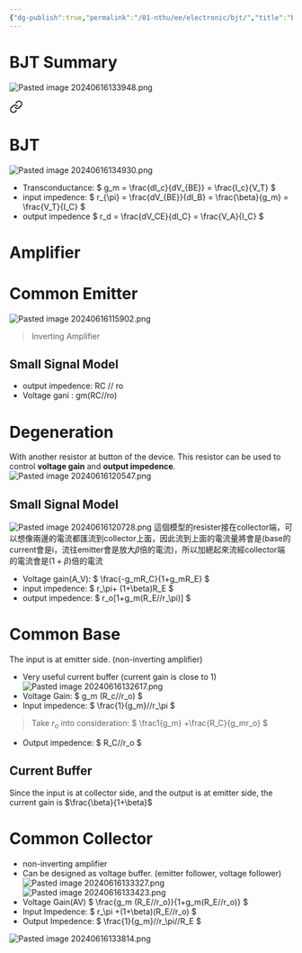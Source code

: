 ```yaml
---
{"dg-publish":true,"permalink":"/01-nthu/ee/electronic/bjt/","title":"BJT","tags":["NTHU/EE/Electronic","NTHU"]}
---
```


# BJT Summary
![Pasted image 20240616133948.png](/img/user/Image%20Source/Pasted%20image%2020240616133948.png)

<div class="transclusion internal-embed is-loaded"><a class="markdown-embed-link" href="/01-nthu/ee/electronic/small-signal-model/#bjt" aria-label="Open link"><svg xmlns="http://www.w3.org/2000/svg" width="24" height="24" viewBox="0 0 24 24" fill="none" stroke="currentColor" stroke-width="2" stroke-linecap="round" stroke-linejoin="round" class="svg-icon lucide-link"><path d="M10 13a5 5 0 0 0 7.54.54l3-3a5 5 0 0 0-7.07-7.07l-1.72 1.71"></path><path d="M14 11a5 5 0 0 0-7.54-.54l-3 3a5 5 0 0 0 7.07 7.07l1.71-1.71"></path></svg></a><div class="markdown-embed">



# BJT
![Pasted image 20240616134930.png](/img/user/Image%20Source/Pasted%20image%2020240616134930.png)
- Transconductance: 
$
g_m = \frac{dI_c}{dV_{BE}} = \frac{I_c}{V_T}
$
- input impedence:
$
r_{\pi} = \frac{dV_{BE}}{dI_B} = \frac{\beta}{g_m} = \frac{V_T}{I_C}
$
- output impedence 
$
r_d = \frac{dV_CE}{dI_C} = \frac{V_A}{I_C}
$


</div></div>


# Amplifier

<div class="transclusion internal-embed is-loaded"><div class="markdown-embed">




# Common Emitter 
![Pasted image 20240616115902.png](/img/user/Image%20Source/Pasted%20image%2020240616115902.png)
> Inverting Amplifier
## Small Signal Model 
- output impedence:  RC // ro
- Voltage gani : gm(RC//ro)

# Degeneration 
With another resistor at button of the device. This resistor can be used to control **voltage gain** and **output impedence**. 
![Pasted image 20240616120547.png](/img/user/Image%20Source/Pasted%20image%2020240616120547.png)

## Small Signal Model 
![Pasted image 20240616120728.png](/img/user/Image%20Source/Pasted%20image%2020240616120728.png)
這個模型的resister接在collector端，可以想像兩邊的電流都匯流到collector上面，因此流到上面的電流量將會是(base的current會是i，流往emitter會是放大$\beta$倍的電流)，所以加總起來流經collector端的電流會是$(1+\beta)$倍的電流

- Voltage gain(A_V):
$
\frac{-g_mR_C}{1+g_mR_E}
$
- input impedence: 
$
r_\pi+ (1+\beta)R_E
$
- output impedence: 
$
r_o[1+g_m(R_E//r_\pi)]
$



</div></div>



<div class="transclusion internal-embed is-loaded"><div class="markdown-embed">




# Common Base
The input is at emitter side. (non-inverting amplifier)
- Very useful current buffer (current gain is close to 1)
![Pasted image 20240616132617.png](/img/user/Image%20Source/Pasted%20image%2020240616132617.png)
- Voltage Gain: 
$
g_m (R_c//r_o)
$
- Input impedence: 
$
\frac{1}{g_m}//r_\pi
$
> Take $r_o$ into consideration:
> $
\frac1{g_m} +\frac{R_C}{g_mr_o}
 $

- Output impedence: 
$
R_C//r_o 
$
## Current Buffer
Since the input is at collector side, and the output is at emitter side, the current gain is $\frac{\beta}{1+\beta}$



</div></div>



<div class="transclusion internal-embed is-loaded"><div class="markdown-embed">




# Common Collector
- non-inverting amplifier
- Can be designed as voltage buffer. (emitter follower, voltage follower)
![Pasted image 20240616133327.png](/img/user/Image%20Source/Pasted%20image%2020240616133327.png)
![Pasted image 20240616133423.png](/img/user/Image%20Source/Pasted%20image%2020240616133423.png)
- Voltage Gain(AV) 
$
\frac{g_m (R_E//r_o)}{1+g_m(R_E//r_o)}
$
- Input Impedence: 
$
r_\pi +(1+\beta)(R_E//r_o)
$
- Output Impedence: 
$
\frac{1}{g_m}//r_\pi//R_E
$

![Pasted image 20240616133814.png](/img/user/Image%20Source/Pasted%20image%2020240616133814.png)

</div></div>

